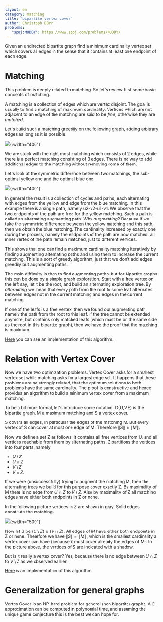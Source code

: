 ```yaml
---
layout: en
category: matching
title: "bipartite vertex cover"
author: Christoph Dürr
problems:
   "spoj:MUDDY": https://www.spoj.com/problems/MUDDY/
---
```


Given an undirected bipartite graph find a minimum cardinality vertex set which covers all edges in the sense that it contains at least one endpoint of each edge.

# Matching

This problem is deeply related to matching. So let's review first some basic concepts of matching.

A matching is a collection of edges which are vertex disjoint. The goal is usually to find a matching of maximum cardinality.
Vertices which are not adjacent to an edge of the matching are said to be *free*, otherwise they are *matched*.

Let's build such a matching greedily on the following graph, adding arbitrary edges as long as it is possible.

![]({{site.images}}vertex-cover-greedy.png){:width="400"}

We are stuck with the right most matching which consists of 2 edges, while there is a perfect matching consisting of 3 edges. There is no way to add additional edges to the matching without removing some of them.

Let's look at the symmetric difference between two matchings, the sub-optimal yellow one and  the optimal blue one.  

![]({{site.images}}vertex-cover-difference.png){:width="400"}

In general the result is a collection of cycles and paths, each alternating with edges from the yellow and edge from the blue matching.  In this example there is a single path, namely u2-v2-u1-v1.  We observe that the two endpoints of the path are free for the yellow matching. Such a path is called an alternating augmenting path. Why *augmenting*? Because if we take the symmetric difference between the yellow matching and this path, then we obtain the blue matching. The cardinality increased by exactly one during the process, namely the endpoints of the path are now matched, all inner vertex of the path remain matched, just to different vertices.

This shows that one can find a maximum cardinality matching iteratively by finding augmenting alternating paths and using them to increase the current matching. This is a sort of greedy algorithm, just that we don't add edges greedily but augmenting paths.

The main difficulty is then to find augmenting paths, but for bipartite graphs this can be done by a simple graph exploration. Start with a free vertex on the left say, let it be the root, and build an alternating exploration tree.  By *alternating* we mean that every path from the root to some leaf alternates between edges not in the current matching and edges in the current matching.

If one of the leafs is a free vertex, then we found our augmenting path, namely the path from the root to this leaf. If the tree cannot be extended anymore, but contains only matched leafs (which must be on the same side as the root in this bipartite graph), then we have the proof that the matching is maximum.

[Here](https://jilljenn.github.io/tryalgo/tryalgo/tryalgo.html#tryalgo.bipartite_matching.max_bipartite_matching) you can see an implementation of this algorithm.

# Relation with Vertex Cover

Now we have two optimization problems. Vertex Cover asks for a smallest vertex set while matching asks for a largest edge set. It happens that these problems are so strongly related, that the optimum solutions to both problems have the same cardinality. The proof is constructive and hence provides an algorithm to build a minimum vertex cover from a maximum matching.

To be a bit more formal, let's introduce some notation. G(U,V,E) is the bipartite graph. M a maximum matching and S a vertex cover. 

S covers all edges, in particular the edges of the matching M. But every vertex of S can cover at most one edge of M. Therefore $\|S\| \geq \|M\|$.

Now we define a set Z as follows. It contains all free vertices from U, and all vertices reachable from them by alternating paths.
Z partitions the vertices into four parts, namely

- $U\setminus Z$
- $U\cap Z$
- $V\setminus Z$
- $V\cap Z$.

If we were (unsuccessfully) trying to augment the matching M, then the alternating trees we build for this purpose cover exactly Z.  By maximality of M there is no edge from $U \cap Z$ to $V\setminus Z$.
Also by maximality of Z all matching edges have either both endpoints in Z or none.

In the following picture vertices in Z are shown in gray. Solid edges constitute the  matching.  

![]({{site.images}}vertex-cover-matching.png){:width="500"}

Now let S be $(U\setminus Z) \cup (V\cap Z)$.  All edges of $M$ have either both endpoints in Z or none. Therefore we have $\|S\|=\|M\|$, which is the smallest cardinality a vertex cover can have (because it must cover already the edges of M).  In the picture above, the vertices of S are indicated with a shadow.

But is it really a vertex cover?  Yes, because there is no edge between  $U \cap Z$ to $V\setminus Z$ as we observed earlier.

[Here](https://jilljenn.github.io/tryalgo/tryalgo/tryalgo.html?highlight=vertex%20cover#tryalgo.bipartite_vertex_cover.bipartite_vertex_cover) is an implementation of this algorithm.

# Generalization for general graphs

Vertex Cover is an NP-hard problem for general (non bipartite) graphs. A 2-approximation can be computed in polynomial time, and assuming the unique game conjecture this is the best we can hope for.
